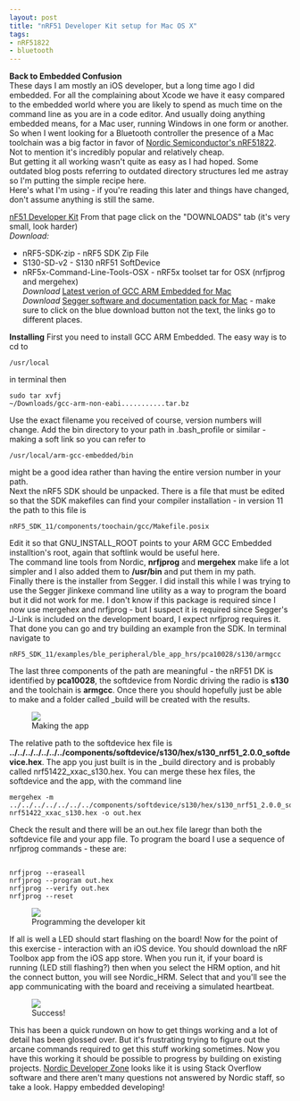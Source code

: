 ```yaml
---
layout: post
title: "nRF51 Developer Kit setup for Mac OS X"
tags:
- nRF51822
- bluetooth
---
```


<meta charset="utf-8"> 

**Back to Embedded Confusion**<br>
These days I am mostly an iOS developer, but a long time ago I did embedded. For all the complaining about Xcode we have it easy compared to the embedded world where you are likely to spend as much time on the command line as you are in a code editor. And usually doing anything embedded means, for a Mac user, running Windows in one form or another.<br>
So when I went looking for a Bluetooth controller the presence of a Mac toolchain was a big factor in favor of <A HREF="https://www.nordicsemi.com/eng/Products/Bluetooth-Smart-Bluetooth-low-energy/nRF51822">Nordic Semiconductor's nRF51822</A>. Not to mention it's incredibly popular and relatively cheap.<br>But getting it all working wasn't quite as easy as I had hoped. Some outdated blog posts referring to outdated directory structures led me astray so I'm putting the simple recipe here.<br>
Here's what I'm using - if you're reading this later and things have changed, don't assume anything is still the same.</p>
<A HREF="https://www.nordicsemi.com/eng/Products/nRF51-DK">nF51 Developer Kit</A>
From that page click on the "DOWNLOADS" tab (it's very small, look harder)<br>
*Download:*
- nRF5-SDK-zip - nRF5 SDK Zip File
- S130-SD-v2 - S130 nRF51 SoftDevice
- nRF5x-Command-Line-Tools-OSX - nRF5x toolset tar for OSX (nrfjprog and mergehex)<br>
*Download*
<A HREF="https://launchpad.net/gcc-arm-embedded">Latest verion of GCC ARM Embedded for Mac</A><br>
*Download*
<A HREF="https://www.segger.com/jlink-software.html">Segger software and documentation pack for Mac</A> - make sure to click on the blue download button not the text, the links go to different places.<br>


**Installing**
First you need to install GCC ARM Embedded. The easy way is to cd to <pre><code>/usr/local</pre></code> in terminal then <pre><code>sudo tar xvfj ~/Downloads/gcc-arm-non-eabi...........tar.bz</pre></code>Use the exact filename you received of course, version numbers will change. Add the bin directory to your path in .bash_profile or similar - making a soft link so you can refer to <pre><code>/usr/local/arm-gcc-embedded/bin</pre></code> might be a good idea rather than having the entire version number in your path.<br>
Next the nRF5 SDK should be unpacked. There is a file that must be edited so that the SDK makefiles can find your compiler installation - in version 11 the path to this file is <pre><code>nRF5_SDK_11/components/toochain/gcc/Makefile.posix</pre></code>Edit it so that GNU_INSTALL_ROOT points to your ARM GCC Embedded installtion's root, again that softlink would be useful here.<br>
The command line tools from Nordic, <b>nrfjprog</b> and <b>mergehex</b> make life a lot simpler and I also added them to <b>/usr/bin</b> and put them in my path.<br>
Finally there is the installer from Segger. I did install this while I was trying to use the Segger jlinkexe command line utility as a way to program the board but it did not work for me. I don't know if this package is required since I now use mergehex and nrfjprog - but I suspect it is required since Segger's J-Link is included on the development board, I expect nrfjprog requires it.<br>
That done you can go and try building an example fron the SDK. In terminal navigate to <pre><code>nRF5_SDK_11/examples/ble_peripheral/ble_app_hrs/pca10028/s130/armgcc</pre></code>The last three components of the path are meaningful - the nRF51 DK is identified by <b>pca10028</b>, the softdevice from Nordic driving the radio is <b>s130</b> and the toolchain is <b>armgcc</b>. Once there you should hopefully just be able to make and a folder called _build will be created with the results.

<figure>
<img src="{{ site.baseurl }}/assets/nRF51822-setup/make.png?raw=true">
<figcaption>Making the app</figcaption>
</figure>

The relative path to the softdevice hex file is <b>../../../../../../../components/softdevice/s130/hex/s130_nrf51_2.0.0_softdevice.hex</b>. The app you just built is in the _build directory and is probably called nrf51422_xxac_s130.hex. You can merge these hex files, the softdevice and the app, with the command line <pre><code>mergehex -m ../../../../../../../components/softdevice/s130/hex/s130_nrf51_2.0.0_softdevice.hex nrf51422_xxac_s130.hex -o out.hex</pre></code>Check the result and there will be an out.hex file laregr than both the softdevice file and your app file.
To program the board I use a sequence of nrfjprog commands - these are:
<pre><code>
nrfjprog --eraseall
nrfjprog --program out.hex
nrfjprog --verify out.hex
nrfjprog --reset</pre></code>

<figure>
<img src="{{ site.baseurl }}/assets/nRF51822-setup/programming.png?raw=true">
<figcaption>Programming the developer kit</figcaption>
</figure>

If all is well a LED should start flashing on the board! Now for the point of this exercise - interaction with an iOS device. You should download the nRF Toolbox app from the iOS app store. When you run it, if your board is running (LED still flashing?) then when you select the HRM option, and hit the connect button, you will see Nordic_HRM. Select that and you'll see the app communicating with the board and receiving a simulated heartbeat.
<figure>
<img src="{{ site.baseurl }}/assets/nRF51822-setup/success.jpg?raw=true">
<figcaption>Success!</figcaption>
</figure>
This has been a quick rundown on how to get things working and a lot of detail has been glossed over. But it's frustrating trying to figure out the arcane commands required to get this stuff working sometimes. Now you have this working it should be possible to progress by building on existing projects.
<A HREF="https://devzone.nordicsemi.com/questions">Nordic Developer Zone</A> looks like it is using Stack Overflow software and there aren't many questions not answered by Nordic staff, so take a look. Happy embedded developing!


